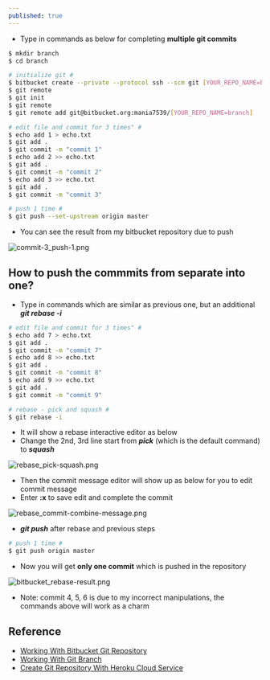 ```yaml
---
published: true
---
```

* Type in commands as below for completing **multiple git commits**

```bash	
$ mkdir branch
$ cd branch

# initialize git #
$ bitbucket create --private --protocol ssh --scm git [YOUR_REPO_NAME=branch]
$ git remote
$ git init
$ git remote
$ git remote add git@bitbucket.org:mania7539/[YOUR_REPO_NAME=branch]

# edit file and commit for 3 times" #
$ echo add 1 > echo.txt
$ git add .
$ git commit -m "commit 1"
$ echo add 2 >> echo.txt
$ git add .
$ git commit -m "commit 2"
$ echo add 3 >> echo.txt
$ git add .
$ git commit -m "commit 3"

# push 1 time #
$ git push --set-upstream origin master
```

* You can see the result from my bitbucket repository due to push

![commit-3_push-1.png]({{site.url}}{{site.baseurl}}/images/commit-3_push-1.png)



## How to push the commmits from separate into one?


* Type in commands which are similar as previous one, but an additional **_git rebase -i_**


```bash
# edit file and commit for 3 times" #
$ echo add 7 > echo.txt
$ git add .
$ git commit -m "commit 7"
$ echo add 8 >> echo.txt
$ git add .
$ git commit -m "commit 8"
$ echo add 9 >> echo.txt
$ git add .
$ git commit -m "commit 9"

# rebase - pick and squash #
$ git rebase -i
```

* It will show a rebase interactive editor as below
* Change the 2nd, 3rd line start from **_pick_** (which is the default command) to **_squash_**

![rebase_pick-squash.png]({{site.url}}{{site.baseurl}}/images/rebase_pick-squash.png)


* Then the commit message editor will show up as below for you to edit commit message
* Enter **:x** to save edit and complete the commit

![rebase_commit-combine-message.png]({{site.url}}{{site.baseurl}}/images/rebase_commit-combine-message.png)


* **_git push_** after rebase and previous steps

```bash	
# push 1 time #
$ git push origin master
```

* Now you will get **only one commit** which is pushed in the repository

![bitbucket_rebase-result.png]({{site.url}}{{site.baseurl}}/images/bitbucket_rebase-result.png)


* Note: commit 4, 5, 6 is due to my incorrect manipulations, the commands above will work as a charm


## Reference
* [Working With Bitbucket Git Repository]({{site.url}}{{site.baseurl}}/working-with-bitbucket-git-repository.html)
* [Working With Git Branch]({{site.url}}{{site.baseurl}}/working-with-git-branch.html)
* [Create Git Repository With Heroku Cloud Service]({{site.url}}{{site.baseurl}}/create-git-repository-with-heroku-cloud-service.html)
